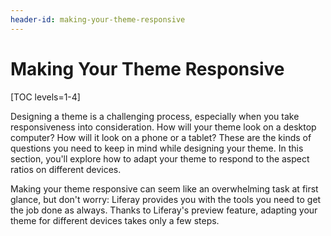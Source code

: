 ```yaml
---
header-id: making-your-theme-responsive
---
```


# Making Your Theme Responsive

[TOC levels=1-4]

Designing a theme is a challenging process, especially when you take
responsiveness into consideration. How will your theme look on a desktop
computer? How will it look on a phone or a tablet? These are the kinds of
questions you need to keep in mind while designing your theme. In this section,
you'll explore how to adapt your theme to respond to the aspect ratios on
different devices.

Making your theme responsive can seem like an overwhelming task at first glance, 
but don't worry: Liferay provides you with the tools you need to get the job 
done as always. Thanks to Liferay's preview feature, adapting your theme for 
different devices takes only a few steps.

